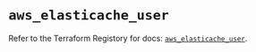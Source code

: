 # `aws_elasticache_user`

Refer to the Terraform Registory for docs: [`aws_elasticache_user`](https://registry.terraform.io/providers/hashicorp/aws/4.65.0/docs/resources/elasticache_user).
